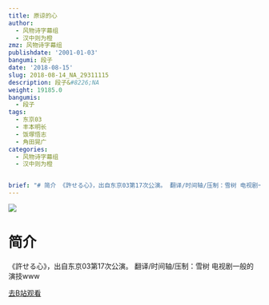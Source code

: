 ```yaml
---
title: 原谅的心
author:
  - 风物诗字幕组
  - 汉中则为橙
zmz: 风物诗字幕组
publishdate: '2001-01-03'
bangumi: 段子
date: '2018-08-15'
slug: 2018-08-14_NA_29311115
description: 段子&#8226;NA
weight: 19185.0
bangumis:
  - 段子
tags:
  - 东京03
  - 丰本明长
  - 饭塚悟志
  - 角田晃广
categories:
  - 风物诗字幕组
  - 汉中则为橙


brief: "# 简介 《許せる心》，出自东京03第17次公演。 翻译/时间轴/压制：雪树 电视剧一般的演技www"
---
```

![](https://i.imgur.com/TYt62gH.jpg)
# 简介  
《許せる心》，出自东京03第17次公演。
翻译/时间轴/压制：雪树
电视剧一般的演技www  

[去B站观看](https://www.bilibili.com/video/av29311115/)
 
